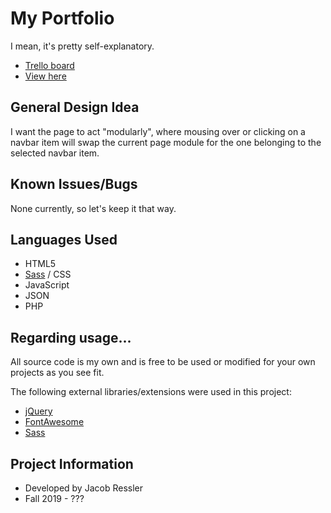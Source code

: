 # My Portfolio

I mean, it's pretty self-explanatory.

- [Trello board](trello.com/b/wpMvccYI/portfolio-site)
- [View here](jacob-ressler.github.io)

## General Design Idea

I want the page to act "modularly", where mousing over or clicking on a navbar item will swap the current page module for the one belonging to the selected navbar item.

## Known Issues/Bugs

None currently, so let's keep it that way.

## Languages Used

- HTML5
- [Sass](sass-lang.com) / CSS
- JavaScript
- JSON
- PHP

## Regarding usage...

All source code is my own and is free to be used or modified for your own projects as you see fit.

The following external libraries/extensions were used in this project:

- [jQuery](https://jquery.com/)
- [FontAwesome](https://fontawesome.com/)
- [Sass](https://sass-lang.com/)

## Project Information

- Developed by Jacob Ressler
- Fall 2019 - ???


